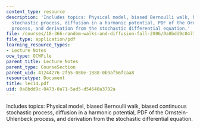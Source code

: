 ```yaml
---
content_type: resource
description: 'Includes topics: Physical model, biased Bernoulli walk, biased continuous
  stochastic process, diffusion in a harmonic potential, PDF of the Ornstein-Uhlenbeck
  process, and derivation from the stochastic differential equation.'
file: /courses/18-366-random-walks-and-diffusion-fall-2006/0a8bdd9c04730a715ad5d54640a3702a_lec14.pdf
file_type: application/pdf
learning_resource_types:
- Lecture Notes
ocw_type: OCWFile
parent_title: Lecture Notes
parent_type: CourseSection
parent_uid: 41244276-2f55-080e-1888-0b9af56fcaa8
resourcetype: Document
title: lec14.pdf
uid: 0a8bdd9c-0473-0a71-5ad5-d54640a3702a
---
```

Includes topics: Physical model, biased Bernoulli walk, biased continuous stochastic process, diffusion in a harmonic potential, PDF of the Ornstein-Uhlenbeck process, and derivation from the stochastic differential equation.

